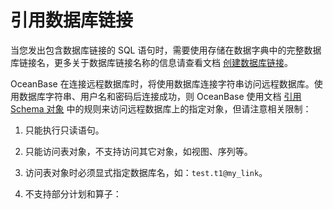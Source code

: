 引用数据库链接 
============================



当您发出包含数据库链接的 SQL 语句时，需要使用存储在数据字典中的完整数据库链接名，更多关于数据库链接名称的信息请查看文档 [创建数据库链接](../../../../11.sql-reference-oracle-mode/3.basic-elements-1/9.database-object-reference-method/3.reference-objects-in-a-remote-database/1.create-database-link.md)。

OceanBase 在连接远程数据库时，将使用数据库连接字符串访问远程数据库。使用数据库字符串、用户名和密码后连接成功，则 OceanBase 使用文档 [引用 Schema 对象](../../../../11.sql-reference-oracle-mode/3.basic-elements-1/9.database-object-reference-method/2.reference-a-schema-object.md) 中的规则来访问远程数据库上的指定对象，但请注意相关限制：

1. 只能执行只读语句。

   

2. 只能访问表对象，不支持访问其它对象，如视图、序列等。

   

3. 访问表对象时必须显式指定数据库名，如：`test.t1@my_link`。

   

4. 不支持部分计划和算子：

   





